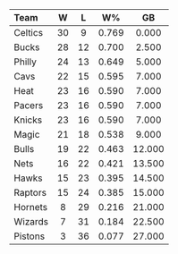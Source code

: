 | Team                             |  W  |  L  |  W%   |   GB   |
|:---------------------------------|:---:|:---:|:-----:|:------:|
| [](/r/bostonceltics) Celtics     | 30  |  9  | 0.769 | 0.000  |
| [](/r/mkebucks) Bucks            | 28  | 12  | 0.700 | 2.500  |
| [](/r/sixers) Philly             | 24  | 13  | 0.649 | 5.000  |
| [](/r/clevelandcavs) Cavs        | 22  | 15  | 0.595 | 7.000  |
| [](/r/heat) Heat                 | 23  | 16  | 0.590 | 7.000  |
| [](/r/pacers) Pacers             | 23  | 16  | 0.590 | 7.000  |
| [](/r/nyknicks) Knicks           | 23  | 16  | 0.590 | 7.000  |
| [](/r/orlandomagic) Magic        | 21  | 18  | 0.538 | 9.000  |
| [](/r/chicagobulls) Bulls        | 19  | 22  | 0.463 | 12.000 |
| [](/r/gonets) Nets               | 16  | 22  | 0.421 | 13.500 |
| [](/r/atlantahawks) Hawks        | 15  | 23  | 0.395 | 14.500 |
| [](/r/torontoraptors) Raptors    | 15  | 24  | 0.385 | 15.000 |
| [](/r/charlottehornets) Hornets  |  8  | 29  | 0.216 | 21.000 |
| [](/r/washingtonwizards) Wizards |  7  | 31  | 0.184 | 22.500 |
| [](/r/detroitpistons) Pistons    |  3  | 36  | 0.077 | 27.000 |